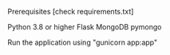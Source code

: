 Prerequisites
[check requirements.txt]

Python 3.8 or higher 
Flask
MongoDB
pymongo

Run the application using "gunicorn app:app" 

